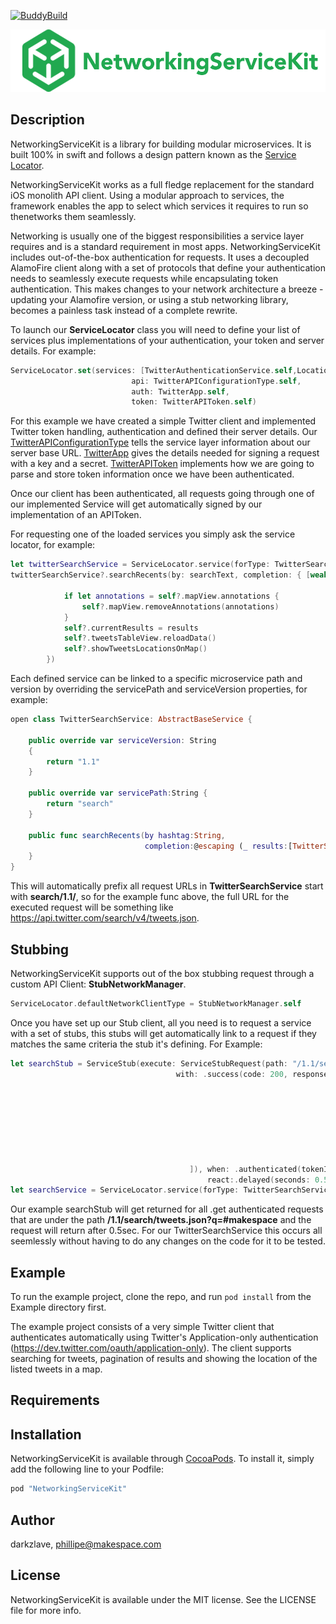 [![BuddyBuild](https://dashboard.buddybuild.com/api/statusImage?appID=58e4111d378b330001f0228e&branch=master&build=latest)](https://dashboard.buddybuild.com/apps/58e4111d378b330001f0228e/build/latest?branch=master)

<p align="center" >
  <img src="https://github.com/makingspace/NetworkingServiceKit/blob/master/NetworkingServiceKit/Assets/logo.png" alt="NetworkingServiceKit" title="NetworkingServiceKit" height ="100" width="525">
</p>


## Description

NetworkingServiceKit is a library for building modular microservices. It is built 100% in swift and follows a design pattern known as the [Service Locator](https://msdn.microsoft.com/en-us/library/ff648968.aspx).

NetworkingServiceKit works as a full fledge replacement for the standard iOS monolith API client. Using a modular approach to services, the framework enables the app to select which services it requires to run so thenetworks them seamlessly.

Networking is usually one of the biggest responsibilities a service layer requires and is a standard requirement in most apps. NetworkingServiceKit includes out-of-the-box authentication for requests. It uses a decoupled AlamoFire client along with a set of protocols that define your authentication needs to seamlessly execute requests while encapsulating token authentication. This makes changes to your network architecture a breeze - updating your Alamofire version, or using a stub networking library, becomes a painless task instead of a complete rewrite.

To launch our **ServiceLocator** class you will need to define your list of services plus implementations of your authentication, your token and server details. For example:

```swift
ServiceLocator.set(services: [TwitterAuthenticationService.self,LocationService.self,TwitterSearchService.self],
                           api: TwitterAPIConfigurationType.self,
                           auth: TwitterApp.self,
                           token: TwitterAPIToken.self)

```
For this example we have created a simple Twitter client and implemented Twitter token handling, authentication and defined their server details. Our [TwitterAPIConfigurationType](https://github.com/makingspace/NetworkingServiceKit/blob/feature/OpenSourceExample2/Example/NetworkingServiceKit/TwitterAPIConfiguration.swift#L57) tells the service layer information about our server base URL. [TwitterApp](https://github.com/makingspace/NetworkingServiceKit/blob/feature/OpenSourceExample2/Example/NetworkingServiceKit/TwitterAPIConfiguration.swift#L12) gives the details needed for signing a request with a key and a secret. [TwitterAPIToken](https://github.com/makingspace/NetworkingServiceKit/blob/feature/OpenSourceExample2/Example/NetworkingServiceKit/TwitterAPIToken.swift#L13) implements how we are going to parse and store token information once we have been authenticated.

Once our client has been authenticated, all requests going through one of our implemented Service will get automatically signed by our implementation of an APIToken.

For requesting one of the loaded services you simply ask the service locator, for example:

```swift
let twitterSearchService = ServiceLocator.service(forType: TwitterSearchService.self)
twitterSearchService?.searchRecents(by: searchText, completion: { [weak self] results in

            if let annotations = self?.mapView.annotations {
                self?.mapView.removeAnnotations(annotations)
            }
            self?.currentResults = results
            self?.tweetsTableView.reloadData()
            self?.showTweetsLocationsOnMap()
        })
```
Each defined service can be linked to a specific microservice path and version by overriding the servicePath and serviceVersion properties, for example:

```swift
open class TwitterSearchService: AbstractBaseService {

    public override var serviceVersion: String
    {
        return "1.1"
    }

    public override var servicePath:String {
        return "search"
    }

    public func searchRecents(by hashtag:String,
                              completion:@escaping (_ results:[TwitterSearchResult])-> Void) {
    }
}
```
This will automatically prefix all request URLs in **TwitterSearchService** start with **search/1.1/**, so for the example func above, the full URL for the executed request will be something like https://api.twitter.com/search/v4/tweets.json.

## Stubbing

NetworkingServiceKit supports out of the box stubbing request through a custom API Client: **StubNetworkManager**. 

```swift
ServiceLocator.defaultNetworkClientType = StubNetworkManager.self
```
Once you have set up our Stub client, all you need is to request a service with a set of stubs, this stubs will get automatically link to a request if they matches the same criteria the stub it's defining. For Example:

```swift
let searchStub = ServiceStub(execute: ServiceStubRequest(path: "/1.1/search/tweets.json", parameters: ["q" : "#makespace"]),
                                     with: .success(code: 200, response: ["statuses" : [["text" : "tweet1" ,
                                                                                         "user" : ["screen_name" : "darkzlave",
                                                                                                   "profile_image_url_https" : "https://lol.png",
                                                                                                   "location" : "Stockholm, Sweden"]],
                                                                                        ["text" : "tweet2" ,
                                                                                         "user" : ["screen_name" : "makespace",
                                                                                                   "profile_image_url_https" : "https://lol2.png",
                                                                                                   "location" : "New York"]]],
                                                                          "search_metadata" : ["next_results" : "https://search.com/next?pageId=2"]
                                        ]), when: .authenticated(tokenInfo: ["token_type" : "access", "access_token" : "KWALI"]),
                                            react:.delayed(seconds: 0.5))
let searchService = ServiceLocator.service(forType: TwitterSearchService.self, stubs: [searchStub])                         
```

Our example searchStub will get returned for all .get authenticated requests that are under the path **/1.1/search/tweets.json?q=#makespace** and the request will return after 0.5sec. For our TwitterSearchService this occurs all seemlessly without having to do any changes on the code for it to be tested.

## Example

To run the example project, clone the repo, and run `pod install` from the Example directory first.

The example project consists of a very simple Twitter client that authenticates automatically using Twitter's Application-only authentication (https://dev.twitter.com/oauth/application-only). The client supports searching for tweets, pagination of results and showing the location of the listed tweets in a map.

## Requirements

## Installation

NetworkingServiceKit is available through [CocoaPods](http://cocoapods.org). To install
it, simply add the following line to your Podfile:

```ruby
pod "NetworkingServiceKit"
```

## Author

darkzlave, phillipe@makespace.com

## License

NetworkingServiceKit is available under the MIT license. See the LICENSE file for more info.

